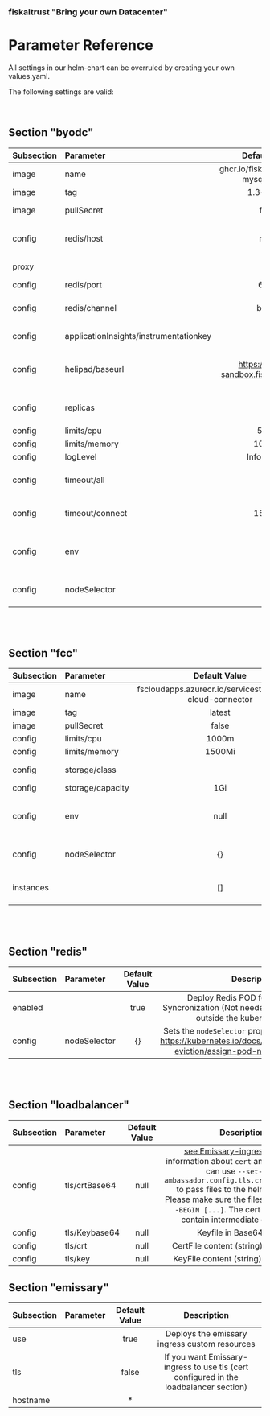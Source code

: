 ### fiskaltrust "Bring your own Datacenter"
# Parameter Reference

All settings in our helm-chart can be overruled by creating your own values.yaml.

The following settings are valid:

<br>

## Section "byodc"

| Subsection | Parameter                              |               Default Value               |                                                                                                               Description                                                                                                                |
| :--------- | :------------------------------------- | :---------------------------------------: | :--------------------------------------------------------------------------------------------------------------------------------------------------------------------------------------------------------------------------------------: |
| image      | name                                   |  ghcr.io/fiskaltrust/byodc-mysql-fiskaly  |                                                              URI of container image which is used as BackendPOD. This URI is preset to fiskaltrust github packges registry                                                               |
| image      | tag                                    |                1.3-buster                 |                                                                                                override default version of the ByoDC POD                                                                                                 |
| image      | pullSecret                             |                   false                   |                                                                         ByoDC is public available so the container registry can be usend without authentication                                                                          |
| config     | redis/host                             |                   redis                   |                                          Hostname for Redis instance (Must be DNS resolvable. By default the redis instance runs as POD on the same cluster so  cluster-resolution should work)                                          |
| proxy      |                                        |                   null                    |                                      Proxy string according to https://link.fiskaltrust.cloud/rollout/proxy                                       |
| config     | redis/port                             |                   6379                    |                                                                                                      Port to access Redis instance                                                                                                       |
| config     | redis/channel                          |                   byodc                   |                                        Redis Pub/Sub channel which should be used. Take care to take 2 different channels if Producion and Sandbox environments are running on the same cluster!                                         |
| config     | applicationInsights/instrumentationkey |                   null                    |                                                                   Override Microsoft Application Insights Tenant. By default fiskaltrust Application Insights is used                                                                    |
| config     | helipad/baseurl                        | https://helipad-sandbox.fiskaltrust.cloud |                               URL for fiskaltrust.helipad to get Cashboxconfiguration and upload Data. (Sandbox: https://helipad-sandbox.fiskaltrust.cloud, Production: https://helipad.fiskaltrust.cloud)                               |
| config     | replicas                               |                    10                     |                                                         Number of BackendPODs which are deployed. See the "limits" section for calculation of needed noderesources and PODCount                                                          |
| config     | limits/cpu                             |                   500m                    |                                                  See Kubernetes doc [here](https://kubernetes.io/docs/concepts/configuration/manage-resources-containers/#resource-units-in-kubernetes)                                                  |
| config     | limits/memory                          |                  1000Mi                   |                                                                                                                                                                                                                                          |
| config     | logLevel                               |                Information                |                                                  See [ASP.Net log levels](https://learn.microsoft.com/en-us/dotnet/api/microsoft.extensions.logging.loglevel?view=dotnet-plat-ext-7.0)                                                   |
| config     | timeout/all                            |                     0                     |   Emissary-ingress timeout for the complete TCP transaction in ms (0...no timeout. See [Emissary-ingress docs](https://www.getambassador.io/docs/emissary/latest/topics/using/timeouts/#request-timeout-timeout_ms) value "timeout_ms"   |
| config     | timeout/connect                        |                  15_000                   | Emissary-ingress timeout for the TCP connection esteblishment in ms. See [Emissary-ingress docs](https://www.getambassador.io/docs/emissary/latest/topics/using/timeouts/#connect-timeout-connect_timeout_ms) value "connect_timeout_ms" |
| config     | env                                    |                   null                    |                                      An Array of environment variables (see https://kubernetes.io/docs/reference/generated/kubernetes-api/v1.22/#envvar-v1-core) which are added to the BackendPOD                                       |
| config     | nodeSelector                           |                    {}                     |                                                 Sets the `nodeSelector` property of the ByoDC PODs https://kubernetes.io/docs/concepts/scheduling-eviction/assign-pod-node/#nodeselector                                                 |

<br><br>

## Section "fcc"

| Subsection | Parameter        |                       Default Value                        |                                                                                                               Description                                                                                                               |
| :--------- | :--------------- | :--------------------------------------------------------: | :-------------------------------------------------------------------------------------------------------------------------------------------------------------------------------------------------------------------------------------: |
| image      | name             | fscloudapps.azurecr.io/servicestack/fiskal-cloud-connector |                                                                                            URI of container image which is used as FCC POD.                                                                                             |
| image      | tag              |                           latest                           |                                                                                                 override default version of the FCC POD                                                                                                 |
| image      | pullSecret       |                           false                            |                                                                                                                                                                                                                                         |
| config     | limits/cpu       |                           1000m                            |                                                 See Kubernetes doc [here](https://kubernetes.io/docs/concepts/configuration/manage-resources-containers/#resource-units-in-kubernetes)                                                  |
| config     | limits/memory    |                           1500Mi                           |                                                                                                                                                                                                                                         |
| config     | storage/class    |                                                            |                                                                                  Storage class to use for the PersistentVolumeClaim for the FCC volume                                                                                  |
| config     | storage/capacity |                            1Gi                             |                                                                                        Capacity of the PersistentVolumeClaim for the FCC volume                                                                                         |
| config     | env              |                            null                            |                                      An Array of environment variables (see https://kubernetes.io/docs/reference/generated/kubernetes-api/v1.22/#envvar-v1-core) which are added to the BackendPOD                                      |
| config     | nodeSelector     |                             {}                             |                                                 Sets the `nodeSelector` property of the FCC PODs https://kubernetes.io/docs/concepts/scheduling-eviction/assign-pod-node/#nodeselector                                                  |
| instances  |                  |                             []                             | An Array of Fcc instances to host. Each entry needs to be a map with the following keys: `vtssId` and `vtssSecret` and optionaly `storageCapacity` and `storageClass`. see [here](how-to-fiscal-cloud-connector.md#ByoDC-configuration) |

<br><br>

## Section "redis"

| Subsection | Parameter    | Default Value |                                                               Description                                                               |
| :--------- | :----------- | :-----------: | :-------------------------------------------------------------------------------------------------------------------------------------: |
| enabled    |              |     true      |             Deploy Redis POD for BackendPOD Syncronization (Not needed if you provide Redis outside the kubernetes custer)              |
| config     | nodeSelector |      {}       | Sets the `nodeSelector` property of the redis POD https://kubernetes.io/docs/concepts/scheduling-eviction/assign-pod-node/#nodeselector |

<br><br>

## Section "loadbalancer"

| Subsection | Parameter     | Default Value |                                                                                                                                                                                                 Description                                                                                                                                                                                                 |
| :--------- | :------------ | :-----------: | :---------------------------------------------------------------------------------------------------------------------------------------------------------------------------------------------------------------------------------------------------------------------------------------------------------------------------------------------------------------------------------------------------------: |
| config     | tls/crtBase64 |     null      | [see Emissary-ingress docs](https://www.getambassador.io/docs/emissary/latest/howtos/tls-termination/#create-a-self-signed-certificate) for information about `cert` and `key` files. You can use `--set-file ambassador.config.tls.crt="./cert.pem"` to pass files to the helm command. Please make sure the files start with `-----BEGIN [...]`. The cert file may also contain intermediate certificates |
| config     | tls/Keybase64 |     null      |                                                                                                                                                                                          Keyfile in Base64 String                                                                                                                                                                                           |
| config     | tls/crt       |     null      |                                                                                                                                                                                    CertFile content (string) not encoded                                                                                                                                                                                    |
| config     | tls/key       |     null      |                                                                                                                                                                                    KeyFile content (string) not encoded                                                                                                                                                                                     |

## Section "emissary"

| Subsection | Parameter | Default Value |                                   Description                                         |
| :--------- | :-------- | :-----------: | :-----------------------------------------------------------------------------------: |
| use        |           |     true      |                     Deploys the emissary ingress custom resources                     |
| tls        |           |     false     | If you want Emissary-ingress to use tls (cert configured in the loadbalancer section) |
| hostname   |           |      *        |                                                                                       |
